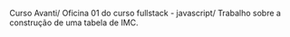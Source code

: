 Curso Avanti/
Oficina 01 do curso fullstack - javascript/
Trabalho sobre a construção de uma tabela de IMC.
